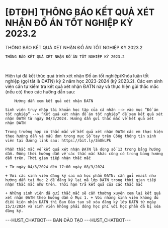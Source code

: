 # [ĐTĐH] THÔNG BÁO KẾT QUẢ XÉT NHẬN ĐỒ ÁN TỐT NGHIỆP KỲ 2023.2

THÔNG BÁO KẾT QUẢ XÉT NHẬN ĐỒ ÁN TỐT NGHIỆP KỲ 2023.2
        
	THÔNG BÁO KẾT QUẢ XÉT NHẬN ĐỒ ÁN TỐT NGHIỆP KỲ 2023.2
 

Hiện tại đã kết thúc quá trình xét nhận Đồ án tốt nghiệp/Khóa luận tốt nghiệp (gọi tắt là ĐATN) kỳ 2 năm học 2023-2024 (kỳ 2023.2). Các em sinh viên cần tự kiểm tra kết quả xét nhận ĐATN này và thực hiện gửi thắc mắc (nếu có) theo các hướng dẫn sau:

	
		Hướng dẫn xem kết quả xét nhận ĐATN

	Sinh viên truy nhập tài khoản học tập của cá nhân --> vào mục “Đồ án tốt nghiệp” --> “Kết quả xét nhận đồ án tốt nghiệp” để xem kết quả xét nhận ĐATN từ ngày 04/3/2024. Hướng dẫn gửi thắc mắc về kết quả xét nhận ĐATN

	Trong trường hợp có thắc mắc về kết quả xét nhận ĐATN các em thực hiện theo hướng dẫn và mẫu đơn trong mục Sổ tay trên Cổng thông tin sinh viên tại đường link sau: https://bit.ly/3mUkLPk

	Phần thắc mắc về kết quả xét nhận ĐATN là dòng số 13 trong bảng hướng dẫn. Đồng thời hướng dẫn về các thắc mắc khác cũng có trong bảng hướng dẫn trên. Thời gian tiếp nhận thắc mắc

	+ Từ ngày 04/3/2024 đến 17:00 ngày 08/3/2024

	+ Với các sinh viên đăng ký sai mã học phần ĐATN: cần gửi email như hướng dẫn tại Mục 2 để đăng ký lại mã lớp ĐATN trong thời gian tiếp nhận thắc mắc như trên. Thời hạn trả kết quả của các thắc mắc

	+ Những sinh viên đã gửi thắc mắc sẽ cần thường xuyên xem lại kết quả xét nhận ĐATN theo hướng dẫn ở Mục 1. + Với những sinh viên không đủ điều kiện nhận ĐATN thì Ban Đào tạo sẽ xóa đăng ký lớp ĐATN từ ngày 15/3/2024 và sinh viên không phải đóng học phí với học phần đã bị xóa đăng ký. 
 ---HUST_CHATBOT---
BAN ĐÀO TẠO 
 ---HUST_CHATBOT---